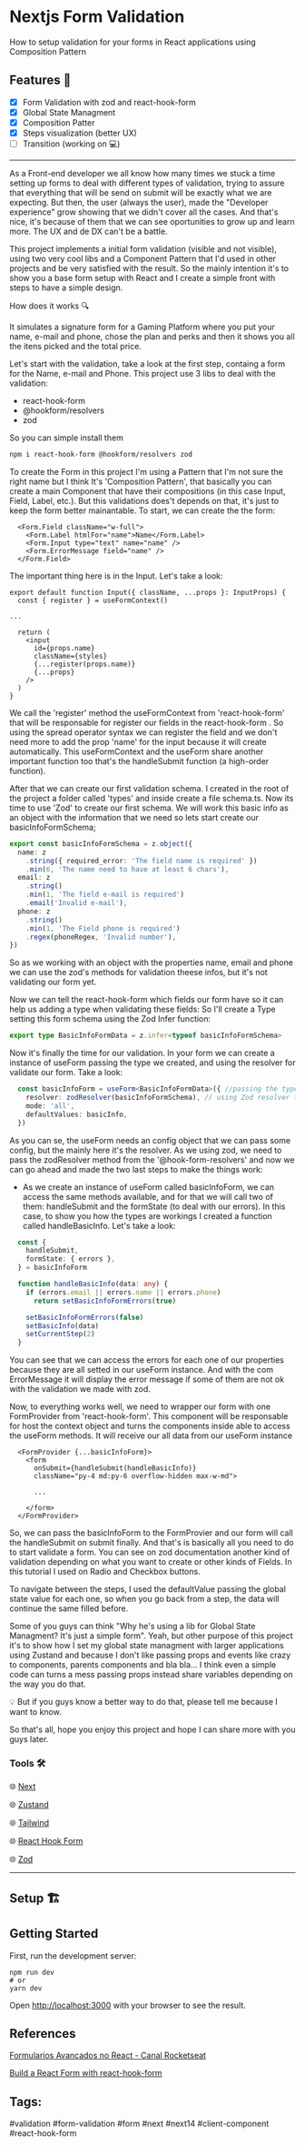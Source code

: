# Nextjs Form Validation

How to setup validation for your forms in React applications using Composition Pattern

## Features 📜
- [x]  Form Validation with zod and react-hook-form
- [x]  Global State Managment
- [x]  Composition Patter
- [x]  Steps visualization (better UX)
- [ ]  Transition (working on 💻) 

---

As a Front-end developer we all know how many times we stuck a time setting up forms to deal with different types of validation, trying to assure that everything that will be send on submit will be exactly what we are expecting. But then, the user (always the user), made the "Developer experience" grow showing that we didn't cover all the cases. And that's nice, it's because of them that we can see oportunities to grow up and learn more. The UX and de DX can't be a battle.

This project implements a initial form validation (visible and not visible), using two very cool libs and a Component Pattern that I'd used in other projects and be very satisfied with the result. So the mainly intention it's to show you a base form setup with React and I create a simple front with steps to have a simple design.

How does it works 🔍

It simulates a signature form for a Gaming Platform where you put your name, e-mail and phone, chose the plan and perks and then it shows you all the itens picked and the total price.

Let's start with the validation, take a look at the first step, containg a form for the Name, e-mail and Phone. This project use 3 libs to deal with the validation:
- react-hook-form
- @hookform/resolvers
- zod

So you can simple install them
```bash
npm i react-hook-form @hookform/resolvers zod
```

To create the Form in this project I'm using a Pattern that I'm not sure the right name but I think It's 'Composition Pattern', that basically you can create a main Component that have their compositions (in this case Input, Field, Label, etc.). But this validations does't depends on that, it's just to keep the form better mainantable.
To start, we can create the the form:

```tsx
  <Form.Field className="w-full">
    <Form.Label htmlFor="name">Name</Form.Label>
    <Form.Input type="text" name="name" />
    <Form.ErrorMessage field="name" />
  </Form.Field>
```

The important thing here is in the Input. Let's take a look:

```tsx
export default function Input({ className, ...props }: InputProps) {
  const { register } = useFormContext()

...

  return (
    <input
      id={props.name}
      className={styles}
      {...register(props.name)}
      {...props}
    />
  )
}
```

We call the 'register' method the useFormContext from 'react-hook-form' that will be responsable for register our fields in the react-hook-form . So using the spread operator syntax we can register the field and we don't need more to add the prop 'name' for the input because it will create automatically. This useFormContext and the useForm share another important function too that's the handleSubmit function (a high-order function).

After that we can create our first validation schema. I created in the root of the project a folder called 'types' and inside create a file schema.ts. Now its time to use 'Zod' to create our first schema. We will work this basic info as an object with the information that we need so lets start create our basicInfoFormSchema;

```ts
export const basicInfoFormSchema = z.object({
  name: z
    .string({ required_error: 'The field name is required' })
    .min(6, 'The name need to have at least 6 chars'),
  email: z
    .string()
    .min(1, 'The field e-mail is required')
    .email('Invalid e-mail'),
  phone: z
    .string()
    .min(1, 'The Field phone is required')
    .regex(phoneRegex, 'Invalid number'),
})
```

So as we working with an object with the properties name, email and phone we can use the zod's methods for validation theese infos, but it's not validating our form yet.

Now we can tell the react-hook-form which fields our form have so it can help us adding a type when validating these fields:
So I'll create a Type setting this form schema using the Zod Infer function:

```ts
export type BasicInfoFormData = z.infer<typeof basicInfoFormSchema>
```

Now it's finally the time for our validation. In your form we can create a instance of useForm passing the type we created, and using the resolver for validate our form. Take a look:
```ts
  const basicInfoForm = useForm<BasicInfoFormData>({ //passing the type we created to the instance
    resolver: zodResolver(basicInfoFormSchema), // using Zod resolver to validate the fields
    mode: 'all',
    defaultValues: basicInfo,
  })
```

As you can se, the useForm needs an config object that we can pass some config, but the mainly here it's the resolver. As we using zod, we need to pass the zodResolver method from the '@hook-form-resolvers' and now we can go ahead and made the two last steps to make the things work:

- As we create an instance of useForm called basicInfoForm, we can access the same methods available, and for that we will call two of them: handleSubmit and the formState (to deal with our errors).
In this case, to show you how the types are workings I created a function called handleBasicInfo. Let's take a look:

```ts
  const {
    handleSubmit,
    formState: { errors },
  } = basicInfoForm

  function handleBasicInfo(data: any) {
    if (errors.email || errors.name || errors.phone)
      return setBasicInfoFormErrors(true)

    setBasicInfoFormErrors(false)
    setBasicInfo(data)
    setCurrentStep(2)
  }
```
You can see that we can access the errors for each one of our properties because they are all setted in our useForm instance. And with the com ErrorMessage it will display the error message if some of them are not ok with the validation we made with zod.

Now, to everything works well, we need to wrapper our form with one FormProvider from 'react-hook-form'. This component will be responsable for host the context object and turns the components inside able to access the useForm methods. It will receive our all data from our useForm instance

```tsx
  <FormProvider {...basicInfoForm}>
    <form
      onSubmit={handleSubmit(handleBasicInfo)}
      className="py-4 md:py-6 overflow-hidden max-w-md">

      ...

    </form>
  </FormProvider>
```
So, we can pass the basicInfoForm to the FormProvier and our form will call the handleSubmit on submit finally. And that's is basically all you need to do to start validate a form. You can see on zod documentation another kind of validation depending on what you want to create or other kinds of Fields. In this tutorial I used on Radio and Checkbox buttons.

To navigate between the steps, I used the defaultValue passing the global state value for each one, so when you go back from a step, the data will continue the same filled before.

Some of you guys can think "Why he's using a lib for Global State Managment? It's just a simple form". Yeah, but other purpose of this project it's to show how I set my global state managment with larger applications using Zustand and because I don't like passing props and events like crazy to components, parents components and bla bla... I think even a simple code can turns a mess passing props instead share variables depending on the way you do that.

<aside>
💡 But if you guys know a better way to do that, please tell me because I want to know.

</aside>

So that's all, hope you enjoy this project and hope I can share more with you guys later.


### Tools 🛠️

🌐 [Next](https://nextjs.org/)

🌐 [Zustand](https://github.com/pmndrs/zustand)

🌐 [Tailwind](https://tailwindcss.com/)

🌐 [React Hook Form](https://react-hook-form.com/)

🌐 [Zod](https://zod.dev/)


---

## Setup 🏗️


## Getting Started

First, run the development server:

```
npm run dev
# or
yarn dev

```

Open [http://localhost:3000](http://localhost:3000/) with your browser to see the result.

## References
[Formularios Avancados no React - Canal Rocketseat](https://www.youtube.com/watch?v=XSbMSSdGSdg&t=1608s)

[Build a React Form with react-hook-form](https://www.austinshelby.com/blog/build-a-react-form-with-react-hook-form-and-zod)


## Tags:

\#validation \#form-validation \#form \#next \#next14 \#client-component \#react-hook-form

